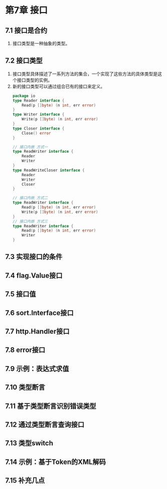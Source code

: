 # 第7章 接口

## 7.1 接口是合约
1. 接口类型是一种抽象的类型。

## 7.2 接口类型
1. 接口类型具体描述了一系列方法的集合，一个实现了这些方法的具体类型是这个接口类型的实例。
2. 新的接口类型可以通过组合已有的接口来定义。
   ```go
   package io
   type Reader interface {
       Read(p []byte) (n int, err error)
   }
   type Writer interface {
       Write(p []byte) (n int, err error)
   }
   type Closer interface {
       Close() error
   }
   
   // 接口内嵌 方式一
   type ReadWriter interface {
       Reader
       Writer
   }
   type ReadWriteCloser interface {
       Reader
       Writer
       Closer
   }
   
   // 接口内嵌 方式二
   type ReadWriter interface {
       Read(p []byte) (n int, err error)
       Write(p []byte) (n int, err error)
   }
   // 接口内嵌 方式三
   type ReadWriter interface {
       Read(p []byte) (n int, err error)
       Writer
   }
   ```

## 7.3 实现接口的条件

## 7.4 flag.Value接口

## 7.5 接口值

## 7.6 sort.Interface接口

## 7.7 http.Handler接口

## 7.8 error接口

## 7.9 示例：表达式求值

## 7.10 类型断言

## 7.11 基于类型断言识别错误类型

## 7.12 通过类型断言查询接口

## 7.13 类型switch

## 7.14 示例：基于Token的XML解码

## 7.15 补充几点
